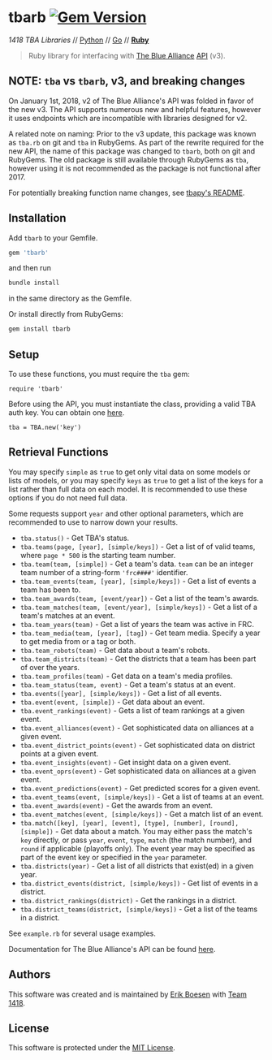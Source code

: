 # tbarb [![Gem Version](https://badge.fury.io/rb/tbarb.svg)](https://badge.fury.io/rb/tbarb)
_1418 TBA Libraries_ // [Python](https://github.com/frc1418/tbapy) // [Go](https://github.com/frc1418/tbago) // [**Ruby**](https://github.com/frc1418/tbarb)

> Ruby library for interfacing with [The Blue Alliance](https://thebluealliance.com) [API](https://thebluealliance.com/apidocs) (v3).

## NOTE: `tba` vs `tbarb`, v3, and breaking changes
On January 1st, 2018, v2 of The Blue Alliance's API was folded in favor of the new v3. The API supports numerous new and helpful features, however it uses endpoints which are incompatible with libraries designed for v2.

A related note on naming: Prior to the v3 update, this package was known as `tba.rb` on git and `tba` in RubyGems. As part of the rewrite required for the new API, the name of this package was changed to `tbarb`, both on git and RubyGems. The old package is still available through RubyGems as `tba`, however using it is not recommended as the package is not functional after 2017.

For potentially breaking function name changes, see [tbapy's README](https://github.com/frc1418/tbapy#breaking-changes-between-v0x-and-v1x).

## Installation

Add `tbarb` to your Gemfile.
```ruby
gem 'tbarb'
```
and then run
```bash
bundle install
```
in the same directory as the Gemfile.

Or install directly from RubyGems:
```bash
gem install tbarb
```

## Setup
To use these functions, you must require the `tba` gem:

    require 'tbarb'

Before using the API, you must instantiate the class, providing a valid TBA auth key. You can obtain one [here](https://www.thebluealliance.com/account).

    tba = TBA.new('key')


## Retrieval Functions
You may specify `simple` as `true` to get only vital data on some models or lists of models, or you may specify `keys` as `true` to get a list of the keys for a list rather than full data on each model. It is recommended to use these options if you do not need full data.

Some requests support `year` and other optional parameters, which are recommended to use to narrow down your results.
* `tba.status()` - Get TBA's status.
* `tba.teams(page, [year], [simple/keys])` - Get a list of of valid teams, where `page * 500` is the starting team number.
* `tba.team(team, [simple])` - Get a team's data. `team` can be an integer team number of a string-form `'frc####'` identifier.
* `tba.team_events(team, [year], [simple/keys])` - Get a list of events a team has been to.
* `tba.team_awards(team, [event/year])` - Get a list of the team's awards.
* `tba.team_matches(team, [event/year], [simple/keys])` - Get a list of a team's matches at an event.
* `tba.team_years(team)` - Get a list of years the team was active in FRC.
* `tba.team_media(team, [year], [tag])` - Get team media. Specify a year to get media from or a tag or both.
* `tba.team_robots(team)` - Get data about a team's robots.
* `tba.team_districts(team)` - Get the districts that a team has been part of over the years.
* `tba.team_profiles(team)` - Get data on a team's media profiles.
* `tba.team_status(team, event)` - Get a team's status at an event.
* `tba.events([year], [simple/keys])` - Get a list of all events.
* `tba.event(event, [simple])` - Get data about an event.
* `tba.event_rankings(event)` - Gets a list of team rankings at a given event.
* `tba.event_alliances(event)` - Get sophisticated data on alliances at a given event.
* `tba.event_district_points(event)` - Get sophisticated data on district points at a given event.
* `tba.event_insights(event)` - Get insight data on a given event.
* `tba.event_oprs(event)` - Get sophisticated data on alliances at a given event.
* `tba.event_predictions(event)` - Get predicted scores for a given event.
* `tba.event_teams(event, [simple/keys])` - Get a list of teams at an event.
* `tba.event_awards(event)` - Get the awards from an event.
* `tba.event_matches(event, [simple/keys])` - Get a match list of an event.
* `tba.match([key], [year], [event], [type], [number], [round], [simple])` - Get data about a match. You may either pass the match's `key` directly, or pass `year`, `event`, `type`, `match` (the match number), and `round` if applicable (playoffs only). The event year may be specified as part of the event key or specified in the `year` parameter.
* `tba.districts(year)` - Get a list of all districts that exist(ed) in a given year.
* `tba.district_events(district, [simple/keys])` - Get list of events in a district.
* `tba.district_rankings(district)` - Get the rankings in a district.
* `tba.district_teams(district, [simple/keys])` - Get a list of the teams in a district.

See `example.rb` for several usage examples.

Documentation for The Blue Alliance's API can be found [here](https://www.thebluealliance.com/apidocs).

## Authors
This software was created and is maintained by [Erik Boesen](https://github.com/ErikBoesen) with [Team 1418](https://github.com/frc1418).

## License
This software is protected under the [MIT License](LICENSE).
